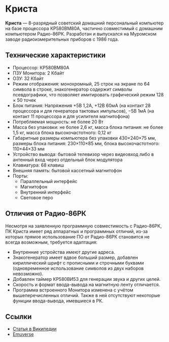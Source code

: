 # Криста

**Криста** — 8-разрядный советский домашний персональный компьютер на базе процессора КР580ВМ80А, частично совместимый с домашним компьютером Радио-86РК. Разработан и выпускался на Муромском заводе радиоизмерительных приборов c 1986 года.

## Технические характеристики

* Процессор: КР580ВМ80А
* ПЗУ Монитора: 2 Кбайт
* ОЗУ: 32 Кбайт
* Режим отображения: монохромный, 25 строк на экране по 64 символа в строке, знакогенератор содержит символы псевдографики, что позволяет имитировать графический режим 128 × 50 точек
* Блок питания: Напряжения +5В 1,2А, +12В 60мА (на контакт 28 процессора и для генератора тактовых импульсов), −5В 1мА (на контакт 11 процессора и для усилителя магнитофона)
* Потребляемая мощность: не более 20 Вт
* Масса без упаковки: не более 2,6 кг, масса блока питания: не более 1,5 кг, масса блока высокочастотного: 0,12 кг
* Габаритные размеры компьютера без упаковки 430×240×75 мм, размеры блока питания: 230×110×85 мм, блока высокочастотного: 110×44×33 мм
* Устройство вывода: бытовой телевизор через видеовход либо в антенный вход через отдельный блок модулятора
* Клавиатура: 68 клавиш
* Внешняя память: бытовой кассетный магнитофон
* Порты:
  * Параллельный интерфейс
  * Магнитофон
  * Внутренний интерфейс
  * Световое перо

## Отличия от Радио-86РК

Несмотря на заявленную программную совместимость с Радио-86РК, ПК Криста имеет ряд аппаратных и программных отличий, из-за которых прямое использование ПО от Радио-86РК становится не всегда возможным, требуется адаптация:
* Внутренние устройства имеют другие адреса.
* Знакогенератор имеет вдвое больший размер, добавлен кириллический шрифт с прописными и строчными буквами (одновременное использование символов из двух наборов невозможно).
* Добавлен таймер КР580ВИ53 для генерации звука и других целей.
* Скорость и формат ввода-вывода на магнитную ленту отличается.
* Программа встроенного Монитора изменена с учётом вышеперечисленных отличий. Также в ней отсутствуют некоторые функции ввода-вывода, имевшиеся в РК.

## Ссылки

* [Статья в Википедии](http://ru.wikipedia.org/wiki/%D0%9A%D1%80%D0%B8%D1%81%D1%82%D0%B0)
* [Emuverse](http://www.emuverse.ru/wiki/%D0%9A%D1%80%D0%B8%D1%81%D1%82%D0%B0)
